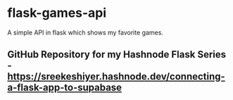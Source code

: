 # flask-games-api
A simple API in flask which shows my favorite games.

## GitHub Repository for my Hashnode Flask Series - https://sreekeshiyer.hashnode.dev/connecting-a-flask-app-to-supabase
